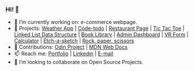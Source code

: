 ### Hi! 👋

- 🔭 I’m currently working on: e-commerce webpage.
- 📄 Projects: [Weather App](https://github.com/marcusicaro/weather-app) | [Code-todo](https://github.com/marcusicaro/code-todo) | [Restaurant Page](https://github.com/marcusicaro/burger-burger) | [Tic Tac Toe](https://github.com/marcusicaro/tic-tac-toe) | [Linked List Data Structure](https://github.com/marcusicaro/data-structure-linked-list) | [Book Library](https://github.com/marcusicaro/book-library) | [Admin Dashboard](https://github.com/marcusicaro/admin-dashboard) | [VR Form](https://github.com/marcusicaro/vrform) | [Calculator](https://github.com/marcusicaro/calculator) | [Etch-a-sketch](https://github.com/marcusicaro/etch-a-sketch) | [Rock, paper, scissors](https://github.com/marcusicaro/rock-paper-scissors)
- 🌱 Contributions: [Odin Project](https://www.theodinproject.com/dashboard) | [MDN Web Docs](https://github.com/mdn/content/pull/22497)
- 📫 Reach me: [Portfolio](https://marcusicaro.com.br/) | [Linkedin](https://www.linkedin.com/in/marcus-%C3%ADcaro-118164234/) | [E-mail](marcusicaromc@gmail.com)
- 👯 I’m looking to collaborate on Open Source Projects.

<!--
**marcusicaro/marcusicaro** is a ✨ _special_ ✨ repository because its `README.md` (this file) appears on your GitHub profile.

Here are some ideas to get you started:

- 🔭 I’m currently working on ...
- 🌱 I’m currently learning ...
- 👯 I’m looking to collaborate on ...
- 🤔 I’m looking for help with ...
- 💬 Ask me about ...
- 📫 How to reach me: ...
- 😄 Pronouns: ...
-->
